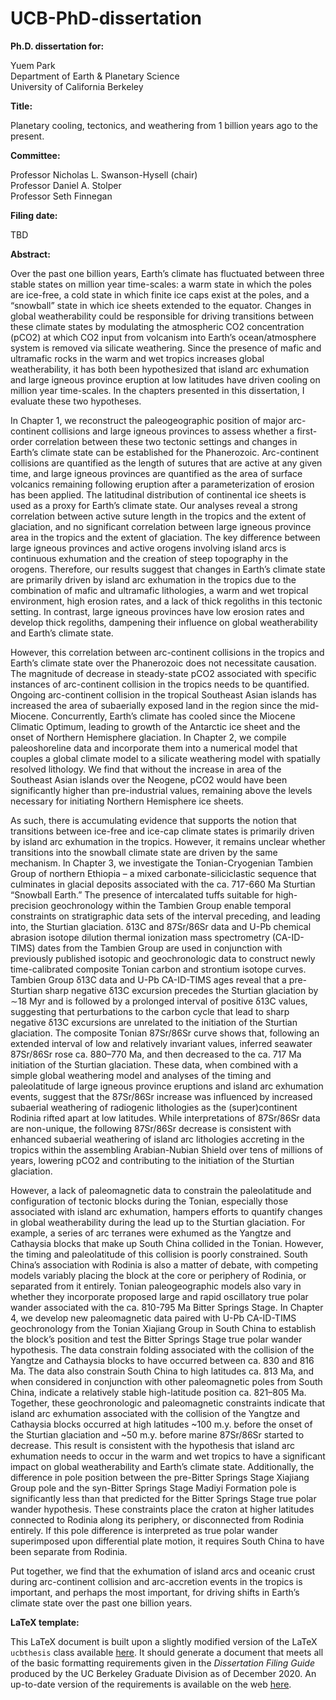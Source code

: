 # UCB-PhD-dissertation

**Ph.D. dissertation for:**

Yuem Park\
Department of Earth & Planetary Science\
University of California Berkeley

**Title:**

Planetary cooling, tectonics, and weathering from 1 billion years ago to the present.

**Committee:**

Professor Nicholas L. Swanson-Hysell (chair)\
Professor Daniel A. Stolper\
Professor Seth Finnegan

**Filing date:**

TBD

**Abstract:**

Over the past one billion years, Earth’s climate has fluctuated between three stable states on million year time-scales: a warm state in which the poles are ice-free, a cold state in which finite ice caps exist at the poles, and a “snowball” state in which ice sheets extended to the equator. Changes in global weatherability could be responsible for driving transitions between these climate states by modulating the atmospheric CO2 concentration (pCO2) at which CO2 input from volcanism into Earth’s ocean/atmosphere system is removed via silicate weathering. Since the presence of mafic and ultramafic rocks in the warm and wet tropics increases global weatherability, it has both been hypothesized that island arc exhumation and large igneous province eruption at low latitudes have driven cooling on million year time-scales. In the chapters presented in this dissertation, I evaluate these two hypotheses.

In Chapter 1, we reconstruct the paleogeographic position of major arc-continent collisions and large igneous provinces to assess whether a first-order correlation between these two tectonic settings and changes in Earth’s climate state can be established for the Phanerozoic. Arc-continent collisions are quantified as the length of sutures that are active at any given time, and large igneous provinces are quantified as the area of surface volcanics remaining following eruption after a parameterization of erosion has been applied. The latitudinal distribution of continental ice sheets is used as a proxy for Earth’s climate state. Our analyses reveal a strong correlation between active suture length in the tropics and the extent of glaciation, and no significant correlation between large igneous province area in the tropics and the extent of glaciation. The key difference between large igneous provinces and active orogens involving island arcs is continuous exhumation and the creation of steep topography in the orogens. Therefore, our results suggest that changes in Earth’s climate state are primarily driven by island arc exhumation in the tropics due to the combination of mafic and ultramafic lithologies, a warm and wet tropical environment, high erosion rates, and a lack of thick regoliths in this tectonic setting. In contrast, large igneous provinces have low erosion rates and develop thick regoliths, dampening their influence on global weatherability and Earth’s climate state.

However, this correlation between arc-continent collisions in the tropics and Earth’s climate state over the Phanerozoic does not necessitate causation. The magnitude of decrease in steady-state pCO2 associated with specific instances of arc-continent collision in the tropics needs to be quantified. Ongoing arc-continent collision in the tropical Southeast Asian islands has increased the area of subaerially exposed land in the region since the mid-Miocene. Concurrently, Earth’s climate has cooled since the Miocene Climatic Optimum, leading to growth of the Antarctic ice sheet and the onset of Northern Hemisphere glaciation. In Chapter 2, we compile paleoshoreline data and incorporate them into a numerical model that couples a global climate model to a silicate weathering model with spatially resolved lithology. We find that without the increase in area of the Southeast Asian islands over the Neogene, pCO2 would have been significantly higher than pre-industrial values, remaining above the levels necessary for initiating Northern Hemisphere ice sheets.

As such, there is accumulating evidence that supports the notion that transitions between ice-free and ice-cap climate states is primarily driven by island arc exhumation in the tropics. However, it remains unclear whether transitions into the snowball climate state are driven by the same mechanism. In Chapter 3, we investigate the Tonian-Cryogenian Tambien Group of northern Ethiopia – a mixed carbonate-siliciclastic sequence that culminates in glacial deposits associated with the ca. 717-660 Ma Sturtian “Snowball Earth.” The presence of intercalated tuffs suitable for high-precision geochronology within the Tambien Group enable temporal constraints on stratigraphic data sets of the interval preceding, and leading into, the Sturtian glaciation. δ13C and 87Sr/86Sr data and U-Pb chemical abrasion isotope dilution thermal ionization mass spectrometry (CA-ID-TIMS) dates from the Tambien Group are used in conjunction with previously published isotopic and geochronologic data to construct newly time-calibrated composite Tonian carbon and strontium isotope curves. Tambien Group δ13C data and U-Pb CA-ID-TIMS ages reveal that a pre-Sturtian sharp negative δ13C excursion precedes the Sturtian glaciation by ∼18 Myr and is followed by a prolonged interval of positive δ13C values, suggesting that perturbations to the carbon cycle that lead to sharp negative δ13C excursions are unrelated to the initiation of the Sturtian glaciation. The composite Tonian 87Sr/86Sr curve shows that, following an extended interval of low and relatively invariant values, inferred seawater 87Sr/86Sr rose ca. 880–770 Ma, and then decreased to the ca. 717 Ma initiation of the Sturtian glaciation. These data, when combined with a simple global weathering model and analyses of the timing and paleolatitude of large igneous province eruptions and island arc exhumation events, suggest that the 87Sr/86Sr increase was influenced by increased subaerial weathering of radiogenic lithologies as the (super)continent Rodinia rifted apart at low latitudes. While interpretations of 87Sr/86Sr data are non-unique, the following 87Sr/86Sr decrease is consistent with enhanced subaerial weathering of island arc lithologies accreting in the tropics within the assembling Arabian-Nubian Shield over tens of millions of years, lowering pCO2 and contributing to the initiation of the Sturtian glaciation.

However, a lack of paleomagnetic data to constrain the paleolatitude and configuration of tectonic blocks during the Tonian, especially those associated with island arc exhumation, hampers efforts to quantify changes in global weatherability during the lead up to the Sturtian glaciation. For example, a series of arc terranes were exhumed as the Yangtze and Cathaysia blocks that make up South China collided in the Tonian. However, the timing and paleolatitude of this collision is poorly constrained. South China’s association with Rodinia is also a matter of debate, with competing models variably placing the block at the core or periphery of Rodinia, or separated from it entirely. Tonian paleogeographic models also vary in whether they incorporate proposed large and rapid oscillatory true polar wander associated with the ca. 810-795 Ma Bitter Springs Stage. In Chapter 4, we develop new paleomagnetic data paired with U-Pb CA-ID-TIMS geochronology from the Tonian Xiajiang Group in South China to establish the block’s position and test the Bitter Springs Stage true polar wander hypothesis. The data constrain folding associated with the collision of the Yangtze and Cathaysia blocks to have occurred between ca. 830 and 816 Ma. The data also constrain South China to high latitudes ca. 813 Ma, and when considered in conjunction with other paleomagnetic poles from South China, indicate a relatively stable high-latitude position ca. 821–805 Ma. Together, these geochronologic and paleomagnetic constraints indicate that island arc exhumation associated with the collision of the Yangtze and Cathaysia blocks occurred at high latitudes ~100 m.y. before the onset of the Sturtian glaciation and ~50 m.y. before marine 87Sr/86Sr started to decrease. This result is consistent with the hypothesis that island arc exhumation needs to occur in the warm and wet tropics to have a significant impact on global weatherability and Earth’s climate state. Additionally, the difference in pole position between the pre-Bitter Springs Stage Xiajiang Group pole and the syn-Bitter Springs Stage Madiyi Formation pole is significantly less than that predicted for the Bitter Springs Stage true polar wander hypothesis. These constraints place the craton at higher latitudes connected to Rodinia along its periphery, or disconnected from Rodinia entirely. If this pole difference is interpreted as true polar wander superimposed upon differential plate motion, it requires South China to have been separate from Rodinia.

Put together, we find that the exhumation of island arcs and oceanic crust during arc-continent collision and arc-accretion events in the tropics is important, and perhaps the most important, for driving shifts in Earth’s climate state over the past one billion years.

**LaTeX template:**

This LaTeX document is built upon a slightly modified version of the LaTeX `ucbthesis` class available [here](https://ctan.org/pkg/ucbthesis?lang=en). It should generate a document that meets all of the basic formatting requirements given in the *Dissertation Filing Guide* produced by the UC Berkeley Graduate Division as of December 2020. An up-to-date version of the requirements is available on the web [here](https://grad.berkeley.edu/academic-progress/dissertation/).
